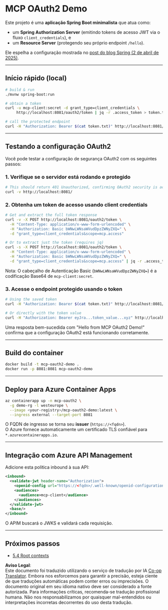 <!--
CO_OP_TRANSLATOR_METADATA:
{
  "original_hash": "0a7083e660ca0d85fd6a947514c61993",
  "translation_date": "2025-07-14T00:41:30+00:00",
  "source_file": "05-AdvancedTopics/mcp-oauth2-demo/README.md",
  "language_code": "br"
}
-->
# MCP OAuth2 Demo

Este projeto é uma **aplicação Spring Boot minimalista** que atua como:

* um **Spring Authorization Server** (emitindo tokens de acesso JWT via o fluxo `client_credentials`), e  
* um **Resource Server** (protegendo seu próprio endpoint `/hello`).

Ele espelha a configuração mostrada no [post do blog Spring (2 de abril de 2025)](https://spring.io/blog/2025/04/02/mcp-server-oauth2).

---

## Início rápido (local)

```bash
# build & run
./mvnw spring-boot:run

# obtain a token
curl -u mcp-client:secret -d grant_type=client_credentials \
     http://localhost:8081/oauth2/token | jq -r .access_token > token.txt

# call the protected endpoint
curl -H "Authorization: Bearer $(cat token.txt)" http://localhost:8081/hello
```

---

## Testando a configuração OAuth2

Você pode testar a configuração de segurança OAuth2 com os seguintes passos:

### 1. Verifique se o servidor está rodando e protegido

```bash
# This should return 401 Unauthorized, confirming OAuth2 security is active
curl -v http://localhost:8081/
```

### 2. Obtenha um token de acesso usando client credentials

```bash
# Get and extract the full token response
curl -v -X POST http://localhost:8081/oauth2/token \
  -H "Content-Type: application/x-www-form-urlencoded" \
  -H "Authorization: Basic bWNwLWNsaWVudDpzZWNyZXQ=" \
  -d "grant_type=client_credentials&scope=mcp.access"

# Or to extract just the token (requires jq)
curl -s -X POST http://localhost:8081/oauth2/token \
  -H "Content-Type: application/x-www-form-urlencoded" \
  -H "Authorization: Basic bWNwLWNsaWVudDpzZWNyZXQ=" \
  -d "grant_type=client_credentials&scope=mcp.access" | jq -r .access_token > token.txt
```

Nota: O cabeçalho de Autenticação Basic (`bWNwLWNsaWVudDpzZWNyZXQ=`) é a codificação Base64 de `mcp-client:secret`.

### 3. Acesse o endpoint protegido usando o token

```bash
# Using the saved token
curl -H "Authorization: Bearer $(cat token.txt)" http://localhost:8081/hello

# Or directly with the token value
curl -H "Authorization: Bearer eyJra...token_value...xyz" http://localhost:8081/hello
```

Uma resposta bem-sucedida com "Hello from MCP OAuth2 Demo!" confirma que a configuração OAuth2 está funcionando corretamente.

---

## Build do container

```bash
docker build -t mcp-oauth2-demo .
docker run -p 8081:8081 mcp-oauth2-demo
```

---

## Deploy para **Azure Container Apps**

```bash
az containerapp up -n mcp-oauth2 \
  -g demo-rg -l westeurope \
  --image <your-registry>/mcp-oauth2-demo:latest \
  --ingress external --target-port 8081
```

O FQDN de ingresso se torna seu **issuer** (`https://<fqdn>`).  
O Azure fornece automaticamente um certificado TLS confiável para `*.azurecontainerapps.io`.

---

## Integração com **Azure API Management**

Adicione esta política inbound à sua API:

```xml
<inbound>
  <validate-jwt header-name="Authorization">
    <openid-config url="https://<fqdn>/.well-known/openid-configuration"/>
    <audiences>
      <audience>mcp-client</audience>
    </audiences>
  </validate-jwt>
  <base/>
</inbound>
```

O APIM buscará o JWKS e validará cada requisição.

---

## Próximos passos

- [5.4 Root contexts](../mcp-root-contexts/README.md)

**Aviso Legal**:  
Este documento foi traduzido utilizando o serviço de tradução por IA [Co-op Translator](https://github.com/Azure/co-op-translator). Embora nos esforcemos para garantir a precisão, esteja ciente de que traduções automáticas podem conter erros ou imprecisões. O documento original em seu idioma nativo deve ser considerado a fonte autorizada. Para informações críticas, recomenda-se tradução profissional humana. Não nos responsabilizamos por quaisquer mal-entendidos ou interpretações incorretas decorrentes do uso desta tradução.